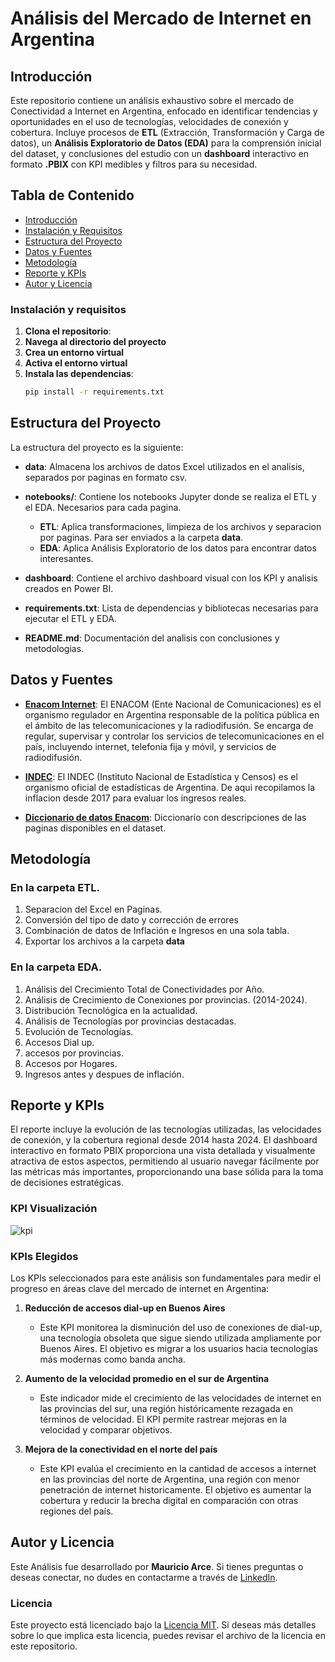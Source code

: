 # Análisis del Mercado de Internet en Argentina

## Introducción

Este repositorio contiene un análisis exhaustivo sobre el mercado de Conectividad a Internet en Argentina, enfocado en identificar tendencias y oportunidades en el uso de tecnologías, velocidades de conexión y cobertura. Incluye procesos de **ETL** (Extracción, Transformación y Carga de datos), un **Análisis Exploratorio de Datos (EDA)** para la comprensión inicial del dataset, y conclusiones del estudio con un **dashboard** interactivo en formato **.PBIX** con KPI medibles y filtros para su necesidad.


## Tabla de Contenido
- [Introducción](#Introducción)
- [Instalación y Requisitos](#instalación-y-requisitos)
- [Estructura del Proyecto](#estructura-del-proyecto)
- [Datos y Fuentes](#datos-y-fuentes)
- [Metodología](#metodología)
- [Reporte y KPIs](#reporte-y-kpis)
- [Autor y Licencia](#autor-y-licencia)


### Instalación y requisitos

1. **Clona el repositorio**:
2. **Navega al directorio del proyecto**
3. **Crea un entorno virtual** 
4. **Activa el entorno virtual**
5. **Instala las dependencias**:
    ```bash
    pip install -r requirements.txt
    ```

## Estructura del Proyecto

La estructura del proyecto es la siguiente:
  
- **data**: Almacena los archivos de datos Excel utilizados en el analisis, separados por paginas en formato csv.

- **notebooks/**: Contiene los notebooks Jupyter donde se realiza el ETL y el EDA. Necesarios para cada pagina.
    - **ETL**: Aplica transformaciones, limpieza de los archivos y separacion por paginas. Para ser enviados a la carpeta **data**. 
    - **EDA**: Aplica Análisis Exploratorio de los datos para encontrar datos interesantes.

- **dashboard**: Contiene el archivo dashboard visual con los KPI y analisis creados en Power BI.

- **requirements.txt**: Lista de dependencias y bibliotecas necesarias para ejecutar el ETL y EDA.

- **README.md**: Documentación del analisis con conclusiones y metodologias.

## Datos y Fuentes

- [**Enacom Internet**](https://indicadores.enacom.gob.ar/datos-abiertos): El ENACOM (Ente Nacional de Comunicaciones) es el organismo regulador en Argentina responsable de la política pública en el ámbito de las telecomunicaciones y la radiodifusión. Se encarga de regular, supervisar y controlar los servicios de telecomunicaciones en el país, incluyendo internet, telefonía fija y móvil, y servicios de radiodifusión.

- [**INDEC**](https://www.indec.gob.ar): El INDEC (Instituto Nacional de Estadística y Censos) es el organismo oficial de estadísticas de Argentina. De aqui recopilamos la inflacion desde 2017 para evaluar los ingresos reales.

- [**Diccionario de datos Enacom**](https://docs.google.com/document/d/1BYW0vT_DNIjjKM9v4hNg5KmqjRNOc7OBB1jCXc80gnI/edit#heading=h.hjukififf3ol): Diccionario con descripciones de las paginas disponibles en el dataset.

## Metodología

### En la carpeta ETL.
1. Separacion del Excel en Paginas.
2. Conversión del tipo de dato y corrección de errores
3. Combinación de datos de Inflación e Ingresos en una sola tabla.
4. Exportar los archivos a la carpeta **data**

### En la carpeta EDA.
1. Análisis del Crecimiento Total de Conectividades por Año.
2. Análisis de Crecimiento de Conexiones por provincias. (2014-2024).
3. Distribución Tecnológica en la actualidad.
4. Análisis de Tecnologías por provincias destacadas.
5. Evolución de Tecnologías.
6. Accesos Dial up.
7. accesos por provincias.
8. Accesos por Hogares.
9. Ingresos antes y despues de inflación.

## Reporte y KPIs

El reporte  incluye la evolución de las tecnologías utilizadas, las velocidades de conexión, y la cobertura regional  desde 2014 hasta 2024. El dashboard interactivo en formato PBIX proporciona una vista detallada y visualmente atractiva de estos aspectos, permitiendo al usuario navegar fácilmente por las métricas más importantes, proporcionando una base sólida para la toma de decisiones estratégicas.



### KPI Visualización

![kpi](https://imgur.com/a/Fk5sSwC)

### KPIs Elegidos

Los KPIs seleccionados para este análisis son fundamentales para medir el progreso en áreas clave del mercado de internet en Argentina:

1. **Reducción de accesos dial-up en Buenos Aires**  
   - Este KPI monitorea la disminución del uso de conexiones de dial-up, una tecnología obsoleta que sigue siendo utilizada ampliamente por Buenos Aires. El objetivo es migrar a los usuarios hacia tecnologías más modernas como banda ancha.

2. **Aumento de la velocidad promedio en el sur de Argentina**  
   - Este indicador mide el crecimiento de las velocidades de internet en las provincias del sur, una región históricamente rezagada en términos de velocidad. El KPI permite rastrear mejoras en la velocidad y comparar objetivos.

3. **Mejora de la conectividad en el norte del país**  
   - Este KPI evalúa el crecimiento en la cantidad de accesos a internet en las provincias del norte de Argentina, una región con menor penetración de internet historicamente. El objetivo es aumentar la cobertura y reducir la brecha digital en comparación con otras regiones del país.

## Autor y Licencia
Este Análisis fue desarrollado por **Mauricio Arce**. Si tienes preguntas o deseas conectar, no dudes en contactarme a través de [LinkedIn](https://www.linkedin.com/in/mauricioarcez/).

### Licencia
Este proyecto está licenciado bajo la [Licencia MIT](./LICENSE). Si deseas más detalles sobre lo que implica esta licencia, puedes revisar el archivo de la licencia en este repositorio.
